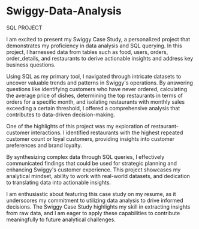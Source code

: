 # Swiggy-Data-Analysis
SQL PROJECT


I am excited to present my Swiggy Case Study, a personalized project that demonstrates my proficiency in data analysis and SQL querying. In this project, I harnessed data from tables such as food, users, orders, order_details, and restaurants to derive actionable insights and address key business questions.

Using SQL as my primary tool, I navigated through intricate datasets to uncover valuable trends and patterns in Swiggy's operations. By answering questions like identifying customers who have never ordered, calculating the average price of dishes, determining the top restaurants in terms of orders for a specific month, and isolating restaurants with monthly sales exceeding a certain threshold, I offered a comprehensive analysis that contributes to data-driven decision-making.

One of the highlights of this project was my exploration of restaurant-customer interactions. I identified restaurants with the highest repeated customer count or loyal customers, providing insights into customer preferences and brand loyalty.

By synthesizing complex data through SQL queries, I effectively communicated findings that could be used for strategic planning and enhancing Swiggy's customer experience. This project showcases my analytical mindset, ability to work with real-world datasets, and dedication to translating data into actionable insights.

I am enthusiastic about featuring this case study on my resume, as it underscores my commitment to utilizing data analysis to drive informed decisions. The Swiggy Case Study highlights my skill in extracting insights from raw data, and I am eager to apply these capabilities to contribute meaningfully to future analytical challenges.

